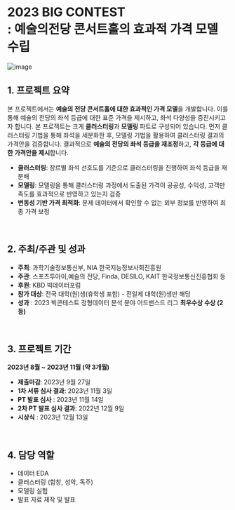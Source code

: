 # 2023 BIG CONTEST <br/> : 예술의전당 콘서트홀의 효과적 가격 모델 수립
![image](https://github.com/chaewonkimm/2023-BIG-CONTEST/assets/104725499/237f9546-4df0-470f-85cb-af5acdef3707)

## 1. 프로젝트 요약
본 프로젝트에서는 **예술의 전당 콘서트홀에 대한 효과적인 가격 모델**을 개발합니다. 이를 통해 예술의 전당의 좌석 등급에 대한 표준 가격을 제시하고, 좌석 다양성을 증진시키고자 합니다. 본 프로젝트는 크게 **클러스터링**과 **모델링** 파트로 구성되어 있습니다. 먼저 클러스터링 기법을 통해 좌석을 세분화한 후, 모델링 기법을 활용하여 클러스터링 결과의 가격안을 검증합니다. 결과적으로 **예술의 전당의 좌석 등급을 재조정**하고, **각 등급에 대한 가격안을 제시**합니다.
- **클러스터링**: 장르별 좌석 선호도를 기준으로 클러스터링을 진행하여 좌석 등급을 재분배
- **모델링**: 모델링을 통해 클러스터링 과정에서 도출된 가격이 공공성, 수익성, 고객만족도를 효과적으로 반영하고 있는지 검증
- **변동성 기반 가격 최적화**: 문제 데이터에서 확인할 수 없는 외부 정보를 반영하여 최종 가격 보정

<br>

## 2. 주최/주관 및 성과
- **주최**: 과학기술정보통신부, NIA 한국지능정보사회진흥원
- **주관**: 스포츠투아이,예술의 전당, Finda, DESILO, KAIT 한국정보통신진흥협회 등
- **후원**: KBD 빅데이터포럼
- **참가 대상**: 전국 대학(원)생(휴학생 포함) - 전일제 대학(원)생만 해당
- **성과** : 2023 빅콘테스트 정형데이터 분석 분야 어드밴스드 리그 **최우수상 수상 (2등)**

<br>

## 3. 프로젝트 기간
**2023년 8월 ~ 2023년 11월 (약 3개월)**
- **제출마감**: 2023년 9월 27일
- **1차 서류 심사 결과**: 2023년 11월 3일
- **PT 발표 심사** : 2023년 11월 14일
- **2차 PT 발표 심사 결과**: 2022년 12월 9일
- **시상식** : 2023년 12월 13일

<br>

## 4. 담당 역할
- 데이터 EDA
- 클러스터링 (합창, 성악, 독주)
- 모델링 실험
- 발표 자료 제작 및 발표


